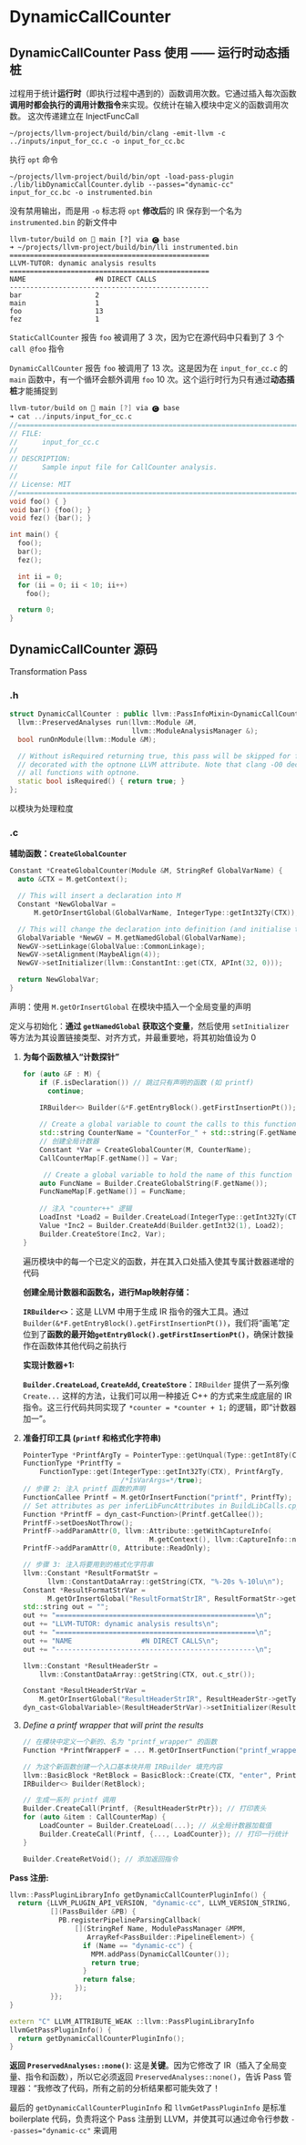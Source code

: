# DynamicCallCounter

## DynamicCallCounter Pass 使用 —— 运行时动态插桩

过程用于统计**运行时**（即执行过程中遇到的）函数调用次数。它通过插入每次函数**调用时都会执行的调用计数指令**来实现。仅统计在输入模块中定义的函数调用次数。 这次传递建立在 InjectFuncCall

```shell
~/projects/llvm-project/build/bin/clang -emit-llvm -c ../inputs/input_for_cc.c -o input_for_cc.bc
```

执行 `opt` 命令

```shell
~/projects/llvm-project/build/bin/opt -load-pass-plugin ./lib/libDynamicCallCounter.dylib --passes="dynamic-cc" input_for_cc.bc -o instrumented.bin
```

没有禁用输出，而是用 `-o` 标志将 `opt` **修改后**的 IR 保存到一个名为 `instrumented.bin` 的新文件中

```shell
llvm-tutor/build on  main [?] via 🅒 base 
➜ ~/projects/llvm-project/build/bin/lli instrumented.bin 
=================================================
LLVM-TUTOR: dynamic analysis results
=================================================
NAME                 #N DIRECT CALLS
-------------------------------------------------
bar                  2         
main                 1         
foo                  13        
fez                  1     
```

`StaticCallCounter` 报告 `foo` 被调用了 3 次，因为它在源代码中只看到了 3 个 `call @foo` 指令

`DynamicCallCounter` 报告 `foo` 被调用了 13 次。这是因为在 `input_for_cc.c` 的 `main` 函数中，有一个循环会额外调用 `foo` 10 次。这个运行时行为只有通过**动态插桩**才能捕捉到

```c++
llvm-tutor/build on  main [?] via 🅒 base 
➜ cat ../inputs/input_for_cc.c     
//=============================================================================
// FILE:
//      input_for_cc.c
//
// DESCRIPTION:
//      Sample input file for CallCounter analysis.
//
// License: MIT
//=============================================================================
void foo() { }
void bar() {foo(); }
void fez() {bar(); }

int main() {
  foo();
  bar();
  fez();

  int ii = 0;
  for (ii = 0; ii < 10; ii++)
    foo();

  return 0;
}
```



## DynamicCallCounter 源码

Transformation Pass

### .h

```c++
struct DynamicCallCounter : public llvm::PassInfoMixin<DynamicCallCounter> {
  llvm::PreservedAnalyses run(llvm::Module &M,
                              llvm::ModuleAnalysisManager &);
  bool runOnModule(llvm::Module &M);

  // Without isRequired returning true, this pass will be skipped for functions
  // decorated with the optnone LLVM attribute. Note that clang -O0 decorates
  // all functions with optnone.
  static bool isRequired() { return true; }
};
```

以模块为处理粒度



### .c



**辅助函数：`CreateGlobalCounter`**

```c++
Constant *CreateGlobalCounter(Module &M, StringRef GlobalVarName) {
  auto &CTX = M.getContext();

  // This will insert a declaration into M
  Constant *NewGlobalVar =
      M.getOrInsertGlobal(GlobalVarName, IntegerType::getInt32Ty(CTX));

  // This will change the declaration into definition (and initialise to 0)
  GlobalVariable *NewGV = M.getNamedGlobal(GlobalVarName);
  NewGV->setLinkage(GlobalValue::CommonLinkage);
  NewGV->setAlignment(MaybeAlign(4));
  NewGV->setInitializer(llvm::ConstantInt::get(CTX, APInt(32, 0)));

  return NewGlobalVar;
}
```

声明：使用 `M.getOrInsertGlobal` 在模块中插入一个全局变量的声明

定义与初始化：**通过 `getNamedGlobal` 获取这个变量**，然后使用 `setInitializer` 等方法为其设置链接类型、对齐方式，并最重要地，将其初始值设为 0



1. **为每个函数植入“计数探针”**

   ```c++
   for (auto &F : M) {
       if (F.isDeclaration()) // 跳过只有声明的函数 (如 printf)
         continue;
   
       IRBuilder<> Builder(&*F.getEntryBlock().getFirstInsertionPt());
     
       // Create a global variable to count the calls to this function
       std::string CounterName = "CounterFor_" + std::string(F.getName());
       // 创建全局计数器
       Constant *Var = CreateGlobalCounter(M, CounterName);
       CallCounterMap[F.getName()] = Var;
   
     	// Create a global variable to hold the name of this function
       auto FuncName = Builder.CreateGlobalString(F.getName());
       FuncNameMap[F.getName()] = FuncName;
     
       // 注入 "counter++" 逻辑
       LoadInst *Load2 = Builder.CreateLoad(IntegerType::getInt32Ty(CTX), Var);
       Value *Inc2 = Builder.CreateAdd(Builder.getInt32(1), Load2);
       Builder.CreateStore(Inc2, Var);
   }
   ```

   遍历模块中的每一个已定义的函数，并在其入口处插入使其专属计数器递增的代码

   **创建全局计数器和函数名，进行Map映射存储：**

   **`IRBuilder<>`**：这是 LLVM 中用于生成 IR 指令的强大工具。通过 `Builder(&*F.getEntryBlock().getFirstInsertionPt())`，我们将“画笔”定位到了**函数的最开始`getEntryBlock().getFirstInsertionPt()`**，确保计数操作在函数体其他代码之前执行

   **实现计数器+1:**

   **`Builder.CreateLoad`, `CreateAdd`, `CreateStore`**：`IRBuilder` 提供了一系列像 `Create...` 这样的方法，让我们可以用一种接近 C++ 的方式来生成底层的 IR 指令。这三行代码共同实现了 `*counter = *counter + 1;` 的逻辑，即“计数器加一”。

   

2. **准备打印工具 (`printf` 和格式化字符串)**

   ```c++
   PointerType *PrintfArgTy = PointerType::getUnqual(Type::getInt8Ty(CTX));
   FunctionType *PrintfTy =
       FunctionType::get(IntegerType::getInt32Ty(CTX), PrintfArgTy,
                           /*IsVarArgs=*/true);
   // 步骤 2: 注入 printf 函数的声明
   FunctionCallee Printf = M.getOrInsertFunction("printf", PrintfTy);
   // Set attributes as per inferLibFuncAttributes in BuildLibCalls.cpp
   Function *PrintfF = dyn_cast<Function>(Printf.getCallee());
   PrintfF->setDoesNotThrow();
   PrintfF->addParamAttr(0, llvm::Attribute::getWithCaptureInfo(
                                  M.getContext(), llvm::CaptureInfo::none()));
   PrintfF->addParamAttr(0, Attribute::ReadOnly);
   ```

   ```c++
   // 步骤 3: 注入将要用到的格式化字符串
   llvm::Constant *ResultFormatStr =
         llvm::ConstantDataArray::getString(CTX, "%-20s %-10lu\n");
   Constant *ResultFormatStrVar =
         M.getOrInsertGlobal("ResultFormatStrIR", ResultFormatStr->getType());
   std::string out = "";
   out += "=================================================\n";
   out += "LLVM-TUTOR: dynamic analysis results\n";
   out += "=================================================\n";
   out += "NAME                 #N DIRECT CALLS\n";
   out += "-------------------------------------------------\n";
   
   llvm::Constant *ResultHeaderStr =
       llvm::ConstantDataArray::getString(CTX, out.c_str());
   
   Constant *ResultHeaderStrVar =
       M.getOrInsertGlobal("ResultHeaderStrIR", ResultHeaderStr->getType());
   dyn_cast<GlobalVariable>(ResultHeaderStrVar)->setInitializer(ResultHeaderStr);
   ```

   

3. *Define a printf wrapper that will print the results*

   ```c++
   // 在模块中定义一个新的、名为 "printf_wrapper" 的函数
   Function *PrintfWrapperF = ... M.getOrInsertFunction("printf_wrapper", ...);
   
   // 为这个新函数创建一个入口基本块并用 IRBuilder 填充内容
   llvm::BasicBlock *RetBlock = BasicBlock::Create(CTX, "enter", PrintfWrapperF);
   IRBuilder<> Builder(RetBlock);
   
   // 生成一系列 printf 调用
   Builder.CreateCall(Printf, {ResultHeaderStrPtr}); // 打印表头
   for (auto &item : CallCounterMap) {
       LoadCounter = Builder.CreateLoad(...); // 从全局计数器加载值
       Builder.CreateCall(Printf, {..., LoadCounter}); // 打印一行统计
   }
   
   Builder.CreateRetVoid(); // 添加返回指令
   ```



**Pass 注册:**

```c++
llvm::PassPluginLibraryInfo getDynamicCallCounterPluginInfo() {
  return {LLVM_PLUGIN_API_VERSION, "dynamic-cc", LLVM_VERSION_STRING,
          [](PassBuilder &PB) {
            PB.registerPipelineParsingCallback(
                [](StringRef Name, ModulePassManager &MPM,
                   ArrayRef<PassBuilder::PipelineElement>) {
                  if (Name == "dynamic-cc") {
                    MPM.addPass(DynamicCallCounter());
                    return true;
                  }
                  return false;
                });
          }};
}

extern "C" LLVM_ATTRIBUTE_WEAK ::llvm::PassPluginLibraryInfo
llvmGetPassPluginInfo() {
  return getDynamicCallCounterPluginInfo();
}
```

**返回 `PreservedAnalyses::none()`**: 这是**关键**。因为它修改了 IR（插入了全局变量、指令和函数），所以它必须返回 `PreservedAnalyses::none()`，告诉 Pass 管理器：“我修改了代码，所有之前的分析结果都可能失效了！

 最后的 `getDynamicCallCounterPluginInfo` 和 `llvmGetPassPluginInfo` 是标准 boilerplate 代码，负责将这个 Pass 注册到 LLVM，并使其可以通过命令行参数 `--passes="dynamic-cc"` 来调用
